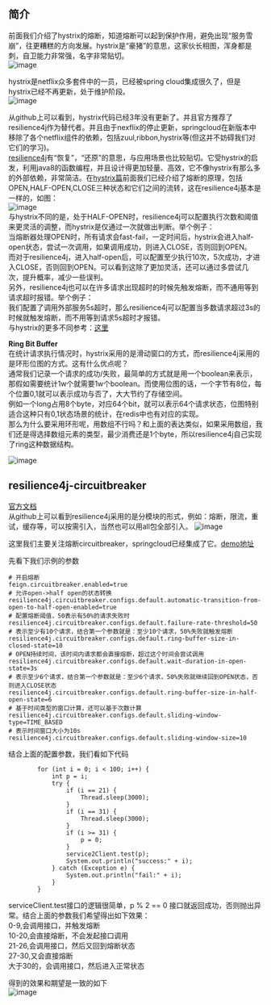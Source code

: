 ## 简介    
前面我们介绍了hystrix的熔断，知道熔断可以起到保护作用，避免出现“服务雪崩”，往更糟糕的方向发展。hystrix是“豪猪”的意思，这家伙长相图，浑身都是刺，自卫能力非常强，名字非常贴切。     
![image](https://github.com/jmilktea/jmilktea/blob/master/%E4%B8%AD%E9%97%B4%E4%BB%B6/images/res4j-1.png)   

hystrix是netflix众多套件中的一员，已经被spring cloud集成很久了，但是hystrix已经不再更新，处于维护阶段。     
![image](https://github.com/jmilktea/jmilktea/blob/master/%E4%B8%AD%E9%97%B4%E4%BB%B6/images/res4j-2.png)   

从github上可以看到，hystrix代码已经3年没有更新了。并且官方推荐了resilience4j作为替代者。并且由于nexflix的停止更新，springcloud在新版本中移除了各个netflix组件的依赖，包括zuul,ribbon,hystrix等(但这并不妨碍我们对它们的学习)。      
[resilience4j](https://github.com/resilience4j/resilience4j)有“恢复”，“还原”的意思，与应用场景也比较贴切。它受hystrix的启发，利用java8的函数编程，并且设计得更加轻量、高效，它不像hystrix有那么多的外部依赖，非常简洁。在[hystrix篇](https://github.com/jmilktea/jmilktea/blob/master/%E4%B8%AD%E9%97%B4%E4%BB%B6/%E7%86%94%E6%96%AD/hystrix.md)前面我们已经介绍了熔断的原理，包括OPEN,HALF-OPEN,CLOSE三种状态和它们之间的流转，这在resilience4j基本是一样的，如图：  
![image](https://github.com/jmilktea/jmilktea/blob/master/%E4%B8%AD%E9%97%B4%E4%BB%B6/images/res4j-3.png)  
与hystrix不同的是，处于HALF-OPEN时，resilience4j可以配置执行次数和阈值来更灵活的调整，而hystrix是仅通过一次就做出判断。举个例子：  
当熔断器处理OPEN时，所有请求会fast-fail，一定时间后，hystrix会进入half-open状态，尝试一次调用，如果调用成功，则进入CLOSE，否则回到OPEN。  
而对于resilience4j，进入half-open后，可以配置至少执行10次，5次成功，才进入CLOSE，否则回到OPEN。可以看到这除了更加灵活，还可以通过多尝试几次，提升概率，减少一些误判。  
另外，resilience4j也可以在许多请求出现超时的时候先触发熔断，而不通用等到请求超时报错。举个例子：  
我们配置了调用外部服务5s超时，那么resilience4j可以配置当多数请求超过3s的时候就触发熔断，而不用等到请求5s超时才报错。  
与hystrix的更多不同参考：[这里](https://resilience4j.readme.io/docs/comparison-to-netflix-hystrix)     

**Ring Bit Buffer**   
在统计请求执行情况时，hystrix采用的是滑动窗口的方式，而resilience4j采用的是环形位图的方式。这有什么优点呢？    
通常我们记录一个请求的成功/失败，最简单的方式就是用一个boolean来表示，那假如需要统计1w个就需要1w个boolean。而使用位图的话，一个字节有8位，每个位置0,1就可以表示成功与否了，大大节约了存储空间。  
例如一个long占用8个byte，对应64个bit，就可以表示64个请求状态，位图特别适合这种只有0,1状态场景的统计，在redis中也有对应的实现。  
那么为什么要采用环形呢，用数组不行吗？和上面的表达类似，如果采用数组，我们还是得选择数组元素的类型，最少消费还是1个byte，所以resilience4j自己实现了ring这种数据结构。  

![image](https://github.com/jmilktea/jmilktea/blob/master/%E4%B8%AD%E9%97%B4%E4%BB%B6/images/res4j-4.png)  

## resilience4j-circuitbreaker
[官方文档](https://resilience4j.readme.io/v0.17.0/docs/circuitbreaker)     
从github上可以看到resilience4j采用的是分模块的形式，例如：熔断，限流，重试，缓存等，可以按需引入，当然也可以用all包全部引入。
![image](https://github.com/jmilktea/jmilktea/blob/master/%E4%B8%AD%E9%97%B4%E4%BB%B6/images/res4j-5.png)

这里我们主要关注熔断circuitbreaker，springcloud已经集成了它。[demo地址](https://github.com/resilience4j/resilience4j-spring-cloud2-demo)    

先看下我们示例的参数
```
# 开启熔断
feign.circuitbreaker.enabled=true
# 允许open->half open的状态转换
resilience4j.circuitbreaker.configs.default.automatic-transition-from-open-to-half-open-enabled=true
# 配置熔断阈值，50表示有50%的请求失败时
resilience4j.circuitbreaker.configs.default.failure-rate-threshold=50
# 表示至少有10个请求，结合第一个参数就是：至少10个请求，50%失败就触发熔断
resilience4j.circuitbreaker.configs.default.ring-buffer-size-in-closed-state=10
# OPEN持续时间，该时间内请求都会直接熔断，超过这个时间会尝试调用
resilience4j.circuitbreaker.configs.default.wait-duration-in-open-state=3s
# 表示至少6个请求，结合第一个参数就是：至少6个请求，50%失败就继续回到OPEN状态，否则进入CLOSE状态
resilience4j.circuitbreaker.configs.default.ring-buffer-size-in-half-open-state=6  
# 基于时间类型的窗口计算，还可以基于次数计算  
resilience4j.circuitbreaker.configs.default.sliding-window-type=TIME_BASED  
# 表示时间窗口大小为10s
resilience4j.circuitbreaker.configs.default.sliding-window-size=10   
```

结合上面的配置参数，我们看如下代码  
```
        for (int i = 0; i < 100; i++) {
			int p = i;
			try {				
				if (i == 21) {
					Thread.sleep(3000);
				}
				if (i == 31) {
					Thread.sleep(3000);
				}
				if (i >= 31) {
					p = 0;
				}
				service2Client.test(p);
				System.out.println("success:" + i);
			} catch (Exception e) {
				System.out.println("fail:" + i);
			}
		}
```
serviceClient.test接口的逻辑很简单，p % 2 == 0 接口就返回成功，否则抛出异常。结合上面的参数我们希望得出如下效果：  
0-9,会调用接口，并触发熔断  
10-20,会直接熔断，不会发起接口调用    
21-26,会调用接口，然后又回到熔断状态  
27-30,又会直接熔断  
大于30的，会调用接口，然后进入正常状态    

得到的效果和期望是一致的如下  
![image](https://github.com/jmilktea/jmilktea/blob/master/%E4%B8%AD%E9%97%B4%E4%BB%B6/images/res4j-6.png)    







